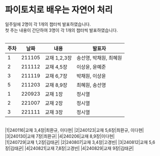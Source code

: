 파이토치로 배우는 자연어 처리
=========
일주일에 2명이 각 1개의 챕터씩 발표하였습니다. <br>
첫 주는 내용이 간단하여 3명이 각 1개의 챕터씩 발표하였습니다. <br><br>

|주차|날짜|내용|발표자|
|------|---|---|---|
|1|211105|교재 1,2,3장|송선영, 박채원, 최혜원|
|2|211112|교재 4,5장|이상윤, 윤예준|
|3|211119|교재 6,7장|박채원, 이상윤|
|5|211203|교재 8,9장|최혜원, 송선영|
|1|220923|교재 1장|정시열|
|2|221007|교재 2장|정시열|
|3|221111|교재 3장|정시열|
<br>
|1|240116|교재 3,4장|최환규, 이다현|
|2|240123|교재 5,6장|최환규, 이다현|
|3|240130|교재 7장|최환규|
|4|240206|교재 8,9장|이다현|
<br>
|1|240729|교재 1,2장|김태균|
|2|240807|교재 3,4장|고경빈|
|3|240812|교재 5,6장|김태균|
|4|240821|교재 7,8장|고경빈|
|4|240829|교재 9장|김태균|
<br>
